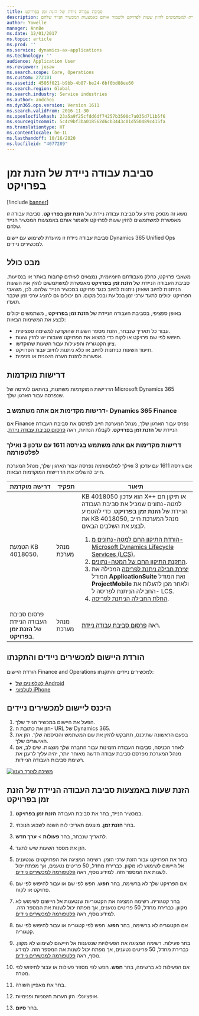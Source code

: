 ```yaml
---
title: סביבת עבודה ניידת של הזנת זמן בפרויקט
description: נושא זה מספק מידע על סביבת עבודה ניידת של הזנת זמן בפרויקט. סביבת עבודה זו מאפשרת למשתמשים להזין שעות לפרויקט ולשמור אותם באמצעות המכשיר הנייד שלהם.
author: Yowelle
manager: AnnBe
ms.date: 12/01/2017
ms.topic: article
ms.prod: ''
ms.service: dynamics-ax-applications
ms.technology: ''
audience: Application User
ms.reviewer: josaw
ms.search.scope: Core, Operations
ms.custom: 272101
ms.assetid: 4505f021-b9bb-4b87-be24-6bf0bd88ee60
ms.search.region: Global
ms.search.industry: Service industries
ms.author: andchoi
ms.dyn365.ops.version: Version 1611
ms.search.validFrom: 2016-11-30
ms.openlocfilehash: 23a5a9f25cfdd6df74257b3500c7a035d711b5f6
ms.sourcegitcommit: 5c4c9bf3ba018562d6cb3443c01d550489c415fa
ms.translationtype: HT
ms.contentlocale: he-IL
ms.lasthandoff: 10/16/2020
ms.locfileid: "4077289"
---
```

# <a name="project-time-entry-mobile-workspace"></a>סביבת עבודה ניידת של הזנת זמן בפרויקט

[!include [banner](../includes/banner.md)]

נושא זה מספק מידע על סביבת עבודה ניידת של **הזנת זמן בפרויקט**. סביבת עבודה זו מאפשרת למשתמשים להזין שעות לפרויקט ולשמור אותם באמצעות המכשיר הנייד שלהם.

סביבת עבודה ניידת זו מיועדת לשימוש עם יישום Dynamics 365 Unified Ops למכשירים ניידים. 

## <a name="overview"></a>מבט כולל
משאבי פרויקט, כחלק מעבודתם היומיומית, נמצאים לעיתים קרובות באתר או בנסיעות. סביבת העבודה הניידת של **הזנת זמן בפרויקט** מאפשרת למשתמשים להזין את השעות הניתנות לחיוב ושאינן ניתנות לחיוב כנגד פרויקט במכשיר הנייד שלהם. לכן, משאבי הפרויקט יכולים לתעד ערכי זמן בכל עת ובכל מקום. הם יכולים גם להציג ערכי זמן שכבר תועדו. 

באופן ספציפי, בסביבת העבודה הניידת של **הזנת זמן בפרויקט** , משתמשים יכולים לבצע את המשימות הבאות:

-   עבור כל תאריך שנבחר, הזנת מספר השעות שהוקדשו למשימה ספציפית.
-   חיפוש לפי שם פרויקט או לקוח כדי למצוא את הפרויקט שעבורו יש להזין שעות.
-   ציון הקטגוריה והפעילות עבור השעות שהוקדשו.
-   תיעוד השעות כניתנות לחיוב או כלא ניתנות לחיוב עבור הפרויקט.
-   אפשרות להזנת הערה חיצונית או פנימית.

## <a name="prerequisites"></a>דרישות מוקדמות
הדרישות המוקדמות משתנות, בהתאם לגירסה של Microsoft Dynamics 365 שנפרסה עבור הארגון שלך.

### <a name="prerequisites-if-you-use-dynamics-365-finance"></a>דרישות מקדימות אם אתה משתמש ב- Dynamics 365 Finance
אם Finance נפרס עבור הארגון שלך, מנהל המערכת חייב לפרסם את סביבת העבודה הניידת של **הזנת זמן בפרויקט**. ‏‫לקבלת הנחיות, ראה [פרסום סביבת עבודה ניידת](https://docs.microsoft.com/dynamics365/fin-ops-core/dev-itpro/mobile-apps/publish-mobile-workspace).

### <a name="prerequisites-if-you-use-version-1611-with-platform-update-3-or-later"></a>דרישות מקדימות אם אתה משתמש בגירסה 1611 עם עדכון 3 ואילך לפלטפורמה
אם גירסה 1611 עם עדכון 3 ואילך לפלטפורמה נפרסה עבור הארגון שלך, מנהל המערכת חייב להשלים את הדרישות המוקדמות הבאות. 

<table>
<thead>
<tr class="header">
<th>דרישה מוקדמת</th>
<th>תפקיד</th>
<th>תיאור</th>
</tr>
</thead>
<tbody>
<tr class="odd">

<td>הטמעת KB 4018050.</td>
<td>מנהל מערכת</td>
<td>KB 4018050 הוא עדכון X++‎ או תיקון חם למטה-נתונים שמכיל את סביבת העבודה הניידת של <strong>הזנת זמן בפרויקט</strong>. כדי להטמיע את KB 4018050, מנהל המערכת חייב לבצע את השלבים הבאים.
<ol>
<li><a href="https://docs.microsoft.com/dynamics365/fin-ops-core/dev-itpro/migration-upgrade/download-hotfix-lcs">הורדת התיקון החם למטה-נתונים מ- Microsoft Dynamics Lifecycle Services (LCS)‎</a>.</li>
<li><a href="https://docs.microsoft.com/dynamics365/fin-ops-core/dev-itpro/migration-upgrade/install-metadata-hotfix-package">התקנת התיקון החם של המטה-נתונים</a>.</li>
<li><a href="https://docs.microsoft.com/dynamics365/fin-ops-core/dev-itpro/deployment/create-apply-deployable-package">יצירת חבילה ניתנת לפריסה</a> המכילה את המודל <strong>ApplicationSuite</strong> ואת המודל <strong>ProjectMobile</strong> ולאחר מכן להעלות את החבילה הניתנת לפריסה ל- LCS.</li>
<li><a href="https://docs.microsoft.com/dynamics365/fin-ops-core/dev-itpro/deployment/apply-deployable-package-system">החלת החבילה הניתנת לפריסה</a>.</li>

</ol></td>
</tr>
<tr class="even">
<td>פרסום סביבת העבודה הניידת של <strong>הזנת זמן בפרויקט</strong>.</td>
<td>מנהל מערכת</td>
<td>ראה <a href="https://docs.microsoft.com/dynamics365/fin-ops-core/dev-itpro/mobile-apps/publish-mobile-workspace">פרסום סביבת עבודה ניידת</a>.</td>
</tr>
</tbody>
</table>

## <a name="download-and-install-the-mobile-app"></a>הורדת היישום למכשירים ניידים והתקנתו

הורדת היישום Finance and Operations למכשירים ניידים והתקנתו:

-   [לטלפונים של Android](https://go.microsoft.com/fwlink/?linkid=850662)
-   [לטלפוני iPhone](https://go.microsoft.com/fwlink/?linkid=850663)

## <a name="sign-in-to-the-mobile-app"></a>היכנס ליישום למכשירים ניידים
1.  הפעל את היישום במכשיר הנייד שלך.
2.  הזן את כתובת ה- URL של Dynamics 365.
3.  בפעם הראשונה שתיכנס, תתבקש להזין את שם המשתמש והסיסמה שלך. הזן את האישורים שלך.
4.  לאחר הכניסה, סביבות העבודה הזמינות עבור החברה שלך מוצגות. שים לב, אם מנהל המערכת מפרסם סביבת עבודה חדשה מאוחר יותר, יהיה עליך לרענן את רשימת סביבות העבודה הניידות.

[![משיכה לצורך רענון](./media/pull-to-refresh-list-of-workspaces-183x300.png)](./media/pull-to-refresh-list-of-workspaces.png)

## <a name="enter-time-by-using-the-project-time-entry-mobile-workspace"></a>הזנת שעות באמצעות סביבת העבודה הניידת של הזנת זמן בפרויקט
1.  במכשיר הנייד, בחר את סביבת העבודה **הזנת זמן בפרויקט**.
2.  בחר **הזנת זמן**. מוצגים תאריכי לוח השנה לשבוע הנוכחי.
3.  לתאריך שנבחר, בחר **פעולות** &gt; **ערך חדש**.
4.  הזן את מספר השעות שיש לתעד.
5.  בחר את הפרויקט עבור הזנת ערכי הזמן. רשימה המציגה את הפרויקטים שנטענים אל היישום לשימוש לא מקוון. כברירת מחדל, 50 פריטים נטענים, אך מפתח יכול לשנות את המספר הזה. למידע נוסף, ראה [פלטפורמה למכשירים ניידים](https://docs.microsoft.com/dynamics365/fin-ops-core/dev-itpro/mobile-apps/mobile-app-home-page).
6.  אם הפרויקט שלך לא ברשימה, בחר **חפש**. חפש לפי שם או עבור לחיפוש לפי שם פרויקט או לקוח.
7.  בחר קטגוריה. רשימה המציגה את הקטגוריות שנטענות אל היישום לשימוש לא מקוון. כברירת מחדל, 50 פריטים נטענים, אך מפתח יכול לשנות את המספר הזה. למידע נוסף, ראה [פלטפורמה למכשירים ניידים](https://docs.microsoft.com/dynamics365/fin-ops-core/dev-itpro/mobile-apps/mobile-app-home-page).
8.  אם הקטגוריה לא ברשימה, בחר **חפש**. חפש לפי קטגוריה או עבור לחיפוש לפי שם קטגוריה.
9.  בחר פעילות. רשימה המציגה את הפעילויות שנטענות אל היישום לשימוש לא מקוון. כברירת מחדל, 50 פריטים נטענים, אך מפתח יכול לשנות את המספר הזה. למידע נוסף, ראה [פלטפורמה למכשירים ניידים](https://docs.microsoft.com/dynamics365/fin-ops-core/dev-itpro/mobile-apps/mobile-app-home-page).
10. אם הפעילות לא ברשימה, בחר **חפש**. חפש לפי מספר פעילות או עבור לחיפוש לפי מטרה.

11. בחר את מאפיין השורה.
12. אופציונלי‬: הזן הערות חיצוניות ופנימיות.
13. בחר **סיום**.
